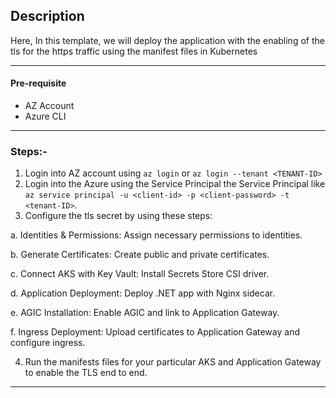 ## Description

Here, In this template, we will deploy the application with the enabling of the tls for the https traffic using the manifest files in Kubernetes

---

#### Pre-requisite

* AZ Account
* Azure CLI

---

### Steps:-
1. Login into AZ account using `az login` or `az login --tenant <TENANT-ID>`
2. Login into the Azure using the Service Principal the Service Principal like `az service principal -u <client-id> -p <client-password> -t <tenant-ID>`.
3. Configure the tls secret by using these steps:

a. Identities & Permissions: Assign necessary permissions to identities.

b. Generate Certificates: Create public and private certificates.

c. Connect AKS with Key Vault: Install Secrets Store CSI driver.

d. Application Deployment: Deploy .NET app with Nginx sidecar.

e. AGIC Installation: Enable AGIC and link to Application Gateway.

f. Ingress Deployment: Upload certificates to Application Gateway and configure ingress.

4. Run the manifests files for your particular AKS and Application Gateway to enable the TLS end to end.

---
